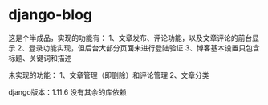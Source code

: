 # django-blog
这是个半成品，实现的功能有：
1、文章发布、评论功能，以及文章评论的前台显示
2、登录功能实现，但后台大部分页面未进行登陆验证
3、博客基本设置只包含标题、关键词和描述

未实现的功能：
1、文章管理（即删除）和评论管理
2、文章分类

django版本：1.11.6
没有其余的库依赖
